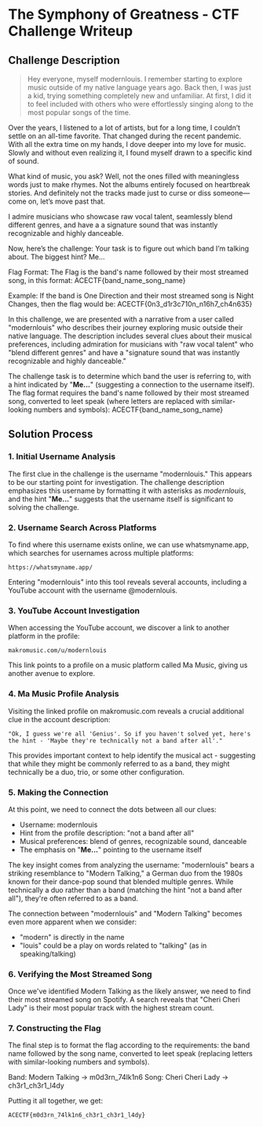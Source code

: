 # The Symphony of Greatness - CTF Challenge Writeup


## Challenge Description

> Hey everyone, myself modernlouis. I remember starting to explore music outside of my native language years ago. Back then, I was just a kid, trying something completely new and unfamiliar. At first, I did it to feel included with others who were effortlessly singing along to the most popular songs of the time.

Over the years, I listened to a lot of artists, but for a long time, I couldn’t settle on an all-time favorite. That changed during the recent pandemic. With all the extra time on my hands, I dove deeper into my love for music. Slowly and without even realizing it, I found myself drawn to a specific kind of sound.

What kind of music, you ask? Well, not the ones filled with meaningless words just to make rhymes. Not the albums entirely focused on heartbreak stories. And definitely not the tracks made just to curse or diss someone—come on, let’s move past that.

I admire musicians who showcase raw vocal talent, seamlessly blend different genres, and have a a signature sound that was instantly recognizable and highly danceable.

Now, here’s the challenge: Your task is to figure out which band I’m talking about. The biggest hint? Me...

Flag Format: The Flag is the band's name followed by their most streamed song, in this format: ACECTF{band_name_song_name}

Example: If the band is One Direction and their most streamed song is Night Changes, then the flag would be: ACECTF{0n3_d1r3c710n_n16h7_ch4n635}

In this challenge, we are presented with a narrative from a user called "modernlouis" who describes their journey exploring music outside their native language. The description includes several clues about their musical preferences, including admiration for musicians with "raw vocal talent" who "blend different genres" and have a "signature sound that was instantly recognizable and highly danceable." 

The challenge task is to determine which band the user is referring to, with a hint indicated by "**Me...**" (suggesting a connection to the username itself). The flag format requires the band's name followed by their most streamed song, converted to leet speak (where letters are replaced with similar-looking numbers and symbols): ACECTF{band_name_song_name}


## Solution Process

### 1. Initial Username Analysis

The first clue in the challenge is the username "modernlouis." This appears to be our starting point for investigation. The challenge description emphasizes this username by formatting it with asterisks as *modernlouis*, and the hint "**Me...**" suggests that the username itself is significant to solving the challenge.

### 2. Username Search Across Platforms

To find where this username exists online, we can use whatsmyname.app, which searches for usernames across multiple platforms:

```
https://whatsmyname.app/
```

Entering "modernlouis" into this tool reveals several accounts, including a YouTube account with the username @modernlouis.


### 3. YouTube Account Investigation

When accessing the YouTube account, we discover a link to another platform in the profile:

```
makromusic.com/u/modernlouis
```

This link points to a profile on a music platform called Ma Music, giving us another avenue to explore.

### 4. Ma Music Profile Analysis

Visiting the linked profile on makromusic.com reveals a crucial additional clue in the account description:

```
"Ok, I guess we're all 'Genius'. So if you haven't solved yet, here's the hint - 'Maybe they're technically not a band after all'."
```

This provides important context to help identify the musical act - suggesting that while they might be commonly referred to as a band, they might technically be a duo, trio, or some other configuration.

### 5. Making the Connection

At this point, we need to connect the dots between all our clues:
- Username: modernlouis
- Hint from the profile description: "not a band after all"
- Musical preferences: blend of genres, recognizable sound, danceable
- The emphasis on "**Me...**" pointing to the username itself

The key insight comes from analyzing the username: "modernlouis" bears a striking resemblance to "Modern Talking," a German duo from the 1980s known for their dance-pop sound that blended multiple genres. While technically a duo rather than a band (matching the hint "not a band after all"), they're often referred to as a band.

The connection between "modernlouis" and "Modern Talking" becomes even more apparent when we consider:
- "modern" is directly in the name
- "louis" could be a play on words related to "talking" (as in speaking/talking)

### 6. Verifying the Most Streamed Song

Once we've identified Modern Talking as the likely answer, we need to find their most streamed song on Spotify. A search reveals that "Cheri Cheri Lady" is their most popular track with the highest stream count.

### 7. Constructing the Flag

The final step is to format the flag according to the requirements: the band name followed by the song name, converted to leet speak (replacing letters with similar-looking numbers and symbols).

Band: Modern Talking → m0d3rn_74lk1n6
Song: Cheri Cheri Lady → ch3r1_ch3r1_l4dy

Putting it all together, we get:

```
ACECTF{m0d3rn_74lk1n6_ch3r1_ch3r1_l4dy}
```
